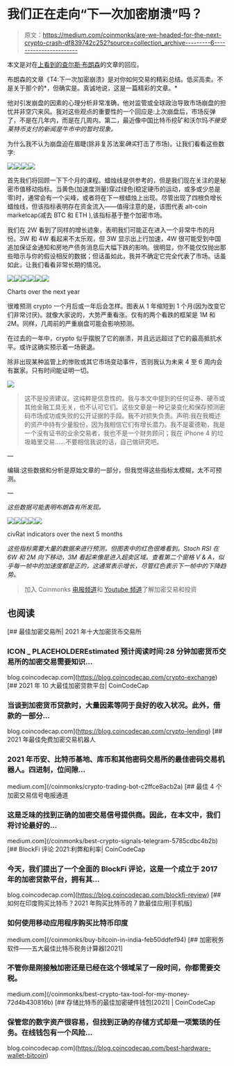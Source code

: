 # 我们正在走向“下一次加密崩溃”吗？

> 原文：<https://medium.com/coinmonks/are-we-headed-for-the-next-crypto-crash-df839742c252?source=collection_archive---------6----------------------->

本文是对在[上看到的](https://medium.com/coinmonks?source=post_page-----cc03e7e5f364--------------------------------)[查尔斯·布朗森](https://medium.com/u/87726c182dfe?source=post_page-----df839742c252--------------------------------)的文章的回应。

布朗森的文章《T4:下一次加密崩溃》是对你如何交易的精彩总结。低买高卖。不是关于那个的*，但确实是。真诚地说，这是一篇精彩的文章。*

他对引发崩盘的因素的心理分析非常准确，他对监管或全球政治导致市场崩盘的担忧并非空穴来风。我对这些观点的重要性的一个回应是:上次崩盘后，市场反弹了，不是在几年内，而是在几周内。第二，最近像中国比特币挖矿和沃尔玛*不接受莱特币支付的新闻是牛市中的暂时现象。*

为什么我不认为崩盘迫在眉睫(除非复苏法案*确实*打击了市场)。让我们看看这些数字:

![](img/1e525c5e470d120c8f732f905a70d23e.png)![](img/31380a168332ebea74e3a961ca628af8.png)![](img/261e42814b5a082835aabca73cabf259.png)![](img/5e5131942dea9df18d9f790b5298d41d.png)

首先我们将回顾一下下个月的课程。蜡烛线是供参考的，但是我们现在关注的是秘密市值移动指标。当黄色(加速度测量)穿过绿色(稳定硬币的运动，或多或少总是零)时，通常会有一个尖峰，或者将在下一根蜡烛上出现。尽管出现了四根负增长蜡烛线，但该指标表明存在资金流入——值得注意的是，该图代表 alt-coin marketcap(减去 BTC 和 ETH ),该指标基于整个加密市场。

我们在 2W 看到了同样的增长迹象，表明我们可能正在进入一个非常牛市的月份。3W 和 4W 看起来不太乐观，但 3W 显示出上行加速，4W 很可能受到中国追加保证金通知和房地产债务消息后大幅下跌的影响。很明显，你不能仅仅抛出那些暗示与你的假设相反的数据；但话虽如此，我并不确定它完全代表了市场。话虽如此，让我们看看非常长期的情况。

![](img/64a4c6ea84011befa553f878fb21742c.png)![](img/ec5dda1e3760704da2d8a8a4371c680f.png)![](img/c99694ec5031f7aca33f4bc7bf3c1ac8.png)![](img/24e803327f3113da9cbac85f5f642e43.png)![](img/c38a4aa270f50b4a0f73797dee74b887.png)![](img/5e5131942dea9df18d9f790b5298d41d.png)

Charts over the next year

很难预测 crypto 一个月后或一年后会怎样。图表从 1 年缩短到 1 个月(因为改变它们非常讨厌)。就像大家说的，大势严重看涨。仅有的两个看跌的框架是 1M 和 2M。同样，几周前的严重崩盘可能会影响预测。

在过去的一年中，crypto 似乎摆脱了它的崩溃，并且远远超过了它的最高抵抗水平。或许这确实预示着一场衰退。

除非出现某种监管上的惨败或其它市场变动事件，否则我认为未来 4 至 6 周内会有赢家。只有时间能证明一切。

![](img/fef1326ce64cd49aa91b5902fe0914a5.png)

> 这不是投资建议。这纯粹是信息性的。我与本文中提到的任何证券、硬币或其他金融工具无关，也不认可它们。这些文章是一种记录变化和保存预测密码市场成功或失败的公开证据的手段。我不对损失负责。声明:我在我概述的资产中持有少量股份，因为我相信它们有增长潜力。我不是霍德勒，我是一个没有证书的业余交易者，我也不是一个财务顾问；我在 iPhone 4 的垃圾箱里交易……不要相信我说的话，自己做研究吧。

—

编辑:这些数据和分析是原始文章的一部分，但我觉得这些指标太模糊，太不可预测。

—

*这些数据可能表明布朗森有所发现。*

![](img/f9c9d178ffac05f9cd75f173b49824cf.png)![](img/4b892ee2e49dbd058077f1e91b038bcb.png)![](img/394abe3b05db8d446b74cf5441228f7c.png)![](img/5d2d8fcf79b59b010e6b57b2bd395684.png)![](img/04983f380a929b5cde51b79980c7c2b7.png)

civRat indicators over the next 5 months

*这些指标需要大量的数据来进行预测，但图表中的红色很难看到。Stoch RSI 在 6W 和 2M 向下移动，3M 看起来像是进入超卖区域。查看第二个窗格 V & A，似乎每一帧中的加速度都是正的，这通常表示增长，尽管红色表示下一帧中的下降趋势。*

> 加入 Coinmonks [电报频道](https://t.me/coincodecap)和 [Youtube 频道](https://www.youtube.com/c/coinmonks/videos)了解加密交易和投资

## 也阅读

[](https://blog.coincodecap.com/crypto-exchange) [## 最佳加密交易所| 2021 年十大加密货币交易所

### ICON _ PLACEHOLDEREstimated 预计阅读时间:28 分钟加密货币交易所的加密交易需要知识…

blog.coincodecap.com](https://blog.coincodecap.com/crypto-exchange) [](https://blog.coincodecap.com/crypto-lending) [## 2021 年 10 大最佳加密贷款平台| CoinCodeCap

### 当谈到加密货币贷款时，大量因素等同于良好的收入状况。此外，借款的一部分…

blog.coincodecap.com](https://blog.coincodecap.com/crypto-lending) [](/coinmonks/crypto-trading-bot-c2ffce8acb2a) [## 2021 年最佳免费加密交易机器人

### 2021 年币安、比特币基地、库币和其他密码交易所的最佳密码交易机器人。四进制，位间隙…

medium.com](/coinmonks/crypto-trading-bot-c2ffce8acb2a) [](/coinmonks/best-crypto-signals-telegram-5785cdbc4b2b) [## 最佳 4 个加密交易信号电报通道

### 这是乏味的找到正确的加密交易信号提供商。因此，在本文中，我们将讨论最好的…

medium.com](/coinmonks/best-crypto-signals-telegram-5785cdbc4b2b) [](https://blog.coincodecap.com/blockfi-review) [## BlockFi 评论 2021:利弊和利率| CoinCodeCap

### 今天，我们提出了一个全面的 BlockFi 评论，这是一个成立于 2017 年的加密贷款平台，拥有其…

blog.coincodecap.com](https://blog.coincodecap.com/blockfi-review) [](/coinmonks/buy-bitcoin-in-india-feb50ddfef94) [## 如何在印度购买比特币？2021 年购买比特币的 7 款最佳应用[手机版]

### 如何使用移动应用程序购买比特币印度

medium.com](/coinmonks/buy-bitcoin-in-india-feb50ddfef94) [](/coinmonks/best-crypto-tax-tool-for-my-money-72d4b430816b) [## 加密税务软件——五大最佳比特币税务计算器[2021]

### 不管你是刚接触加密还是已经在这个领域呆了一段时间，你都需要交税。

medium.com](/coinmonks/best-crypto-tax-tool-for-my-money-72d4b430816b) [](https://blog.coincodecap.com/best-hardware-wallet-bitcoin) [## 存储比特币的最佳加密硬件钱包[2021] | CoinCodeCap

### 保管您的数字资产很容易，但找到正确的存储方式却是一项繁琐的任务。在线钱包有一个风险…

blog.coincodecap.com](https://blog.coincodecap.com/best-hardware-wallet-bitcoin)